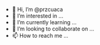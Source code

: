 - 👋 Hi, I’m @przcuaca
- 👀 I’m interested in ...
- 🌱 I’m currently learning ...
- 💞️ I’m looking to collaborate on ...
- 📫 How to reach me ...

<!---
przcuaca/przcuaca is a ✨ special ✨ repository because its `README.md` (this file) appears on your GitHub profile.
You can click the Preview link to take a look at your changes.
--->
